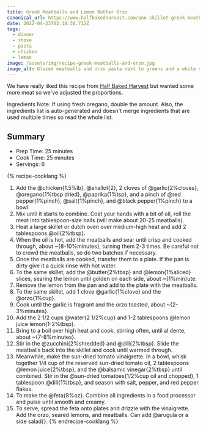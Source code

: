 ```yaml
---
title: Greek Meatballs and Lemon Butter Orzo
canonical_url: https://www.halfbakedharvest.com/one-skillet-greek-meatballs-and-lemon-butter-orzo/
date: 2022-04-23T02:18:30.712Z
tags:
  - dinner
  - stove
  - pasta
  - chicken
  - lemon
image: /assets/img/recipe-greek-meatballs-and-orzo.jpg
image_alt: Glazed meatballs and orzo pasta next to greens and a white spread with balsamic tomato dressing
---
```


We have really liked this recipe from [Half Baked Harvest](https://www.halfbakedharvest.com/one-skillet-greek-meatballs-and-lemon-butter-orzo/) but wanted some more meat so we've adjusted the proportions.

Ingredients Note: If using fresh oregano, double the amount. Also, the ingredients list is auto-generated and doesn't merge ingredients that are used multiple times so read the whole list.

## Summary

- Prep Time: 25 minutes
- Cook Time: 25 minutes
- Servings: 6

{% recipe-cooklang %}

1. Add the @chicken{1.5%lb}, @shallot{2}, 2 cloves of @garlic{2%cloves}, @oregano{1%tbsp dried}, @paprika{1%tsp}, and a pinch of @red pepper{1%pinch}, @salt{1%pinch}, and @black pepper{1%pinch} to a bowl.
1. Mix until it starts to combine. Coat your hands with a bit of oil, roll the meat into tablespoon-size balls (will make about 20-25 meatballs).
1. Heat a large skillet or dutch oven over medium-high heat and add 2 tablespoons @oil{2%tbsp}.
1. When the oil is hot, add the meatballs and sear until crisp and cooked through, about ~{8-10%minutes}, turning them 2-3 times. Be careful not to crowd the meatballs, so do two batches if necessary.
1. Once the meatballs are cooked, transfer them to a plate. If the pan is dirty give it a quick rinse with hot water.
1. To the same skillet, add the @butter{2%tbsp} and @lemon{1%sliced} slices, searing the lemon until golden on each side, about ~{1%min}ute.
1. Remove the lemon from the pan and add to the plate with the meatballs.
1. To the same skillet, add 1 clove @garlic{1%clove} and the @orzo{1%cup}.
1. Cook until the garlic is fragrant and the orzo toasted, about ~{2-3%minutes}.
1. Add the 2 1/2 cups @water{2 1/2%cup} and 1-2 tablespoons @lemon juice lemon{1-2%tbsp}.
1. Bring to a boil over high heat and cook, stirring often, until al dente, about ~{7-8%minutes}.
1. Stir in the @zucchini{2%shredded} and @dill{2%tbsp}. Slide the meatballs back into the skillet and cook until warmed through.
1. Meanwhile, make the sun-dried tomato vinaigrette. In a bowl, whisk together 1/4 cup of the reserved sun-dried tomato oil, 2 tablespoons @lemon juice{2%tbsp}, and the @balsamic vinegar{2%tbsp} until combined. Stir in the @sun-dried tomatoes{1/2%cup oil and chopped}, 1 tablespoon @dill{1%tbsp}, and season with salt, pepper, and red pepper flakes.
5. To make the @feta{8%oz}. Combine all ingredients in a food processor and pulse until smooth and creamy.
6. To serve, spread the feta onto plates and drizzle with the vinaigrette. Add the orzo, seared lemons, and meatballs. Can add @arugula or a side salad{}.
{% endrecipe-cooklang %}
